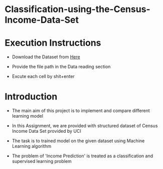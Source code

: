 # Classification-using-the-Census-Income-Data-Set

# Execution Instructions

- Download the Dataset from [Here](https://archive.ics.uci.edu/ml/datasets/Census+Income)

- Provide the file path in the Data reading section

- Excute each cell by shit+enter

# Introduction

- The main aim of this project is to implement and compare different learning model

- In this Assignment, we are provided with structured dataset of Census Income Data Set provided by UCI

- The task is to trained model on the given dataset using Machine Learning algorithm

- The problem of 'Income Prediction' is treated as a classification and supervised learning problem
